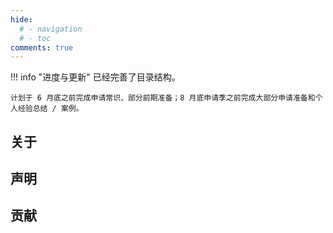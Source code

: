 ```yaml
---
hide:
  # - navigation
  # - toc
comments: true
---
```


!!! info "进度与更新"
    已经完善了目录结构。
    
    计划于 6 月底之前完成申请常识、部分前期准备；8 月底申请季之前完成大部分申请准备和个人经验总结 / 案例。

## 关于

## 声明


## 贡献
